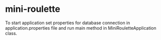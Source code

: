 # mini-roulette

To start application set properties for database connection in application.properties file and run main method
in MiniRouletteApplication class.
